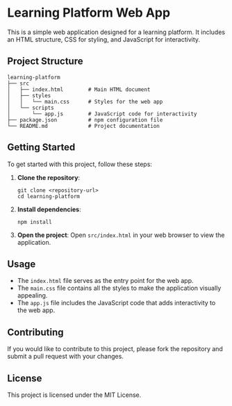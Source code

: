 # Learning Platform Web App

This is a simple web application designed for a learning platform. It includes an HTML structure, CSS for styling, and JavaScript for interactivity.

## Project Structure

```
learning-platform
├── src
│   ├── index.html        # Main HTML document
│   ├── styles
│   │   └── main.css      # Styles for the web app
│   └── scripts
│       └── app.js        # JavaScript code for interactivity
├── package.json          # npm configuration file
└── README.md             # Project documentation
```

## Getting Started

To get started with this project, follow these steps:

1. **Clone the repository**:
   ```
   git clone <repository-url>
   cd learning-platform
   ```

2. **Install dependencies**:
   ```
   npm install
   ```

3. **Open the project**:
   Open `src/index.html` in your web browser to view the application.

## Usage

- The `index.html` file serves as the entry point for the web app.
- The `main.css` file contains all the styles to make the application visually appealing.
- The `app.js` file includes the JavaScript code that adds interactivity to the web app.

## Contributing

If you would like to contribute to this project, please fork the repository and submit a pull request with your changes.

## License

This project is licensed under the MIT License.